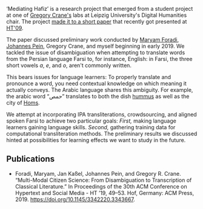 ‘Mediating Hafiz’ is a research project that emerged from a student project at one of [Gregory Crane's](http://www.perseus.tufts.edu/hopper/about/who/gregoryCrane) labs at Leipzig University's Digital Humanities chair. The project [made it to a short paper](https://dl.acm.org/citation.cfm?id=3343667) that recently got presented at [HT'09](https://human.iisys.de/ht2019/).
  
The paper discussed preliminary work conducted by [Maryam Foradi](http://www.dh.uni-leipzig.de/wo/team/), [Johannes Pein](https://twitter.com/codeislego), Gregory Crane, and myself beginning in early 2019. We tackled the issue of disambiguation when attempting to translate words from the Persian language Farsi to, for instance, English: in Farsi, the three short vowels _a_, _e_, and _o_, aren't commonly written.

This bears issues for language learners: To properly translate and pronounce a word, you need contextual knowledge on which meaning it actually conveys. The Arabic language shares this ambiguity. For example, the arabic word “<span class="farsi">حمص</span>” translates to both the dish [hummus](https://thetakeout.com/ive-been-pronouncing-hummus-wrong-and-none-of-you-told-1826484597) as well as the city of [Homs](https://en.wikipedia.org/wiki/Homs).

We attempt at incorporating IPA transliterations, crowdsourcing, and aligned spoken Farsi to achieve two particular goals: _First,_ making language learners gaining language skills. _Second,_ gathering training data for computational transliteration methods. The preliminary results we discussed hinted at possibilities for learning effects we want to study in the future.

## Publications

- Foradi, Maryam, Jan Kaßel, Johannes Pein, and Gregory R. Crane. “Multi-Modal Citizen Science: From Disambiguation to Transcription of Classical Literature.” In Proceedings of the 30th ACM Conference on Hypertext and Social Media - HT ’19, 49–53. Hof, Germany: ACM Press, 2019. https://doi.org/10.1145/3342220.3343667.
